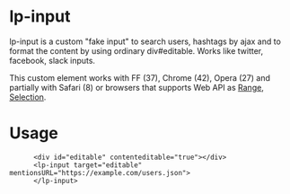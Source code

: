 lp-input
=========

lp-input is a custom "fake input" to search users, hashtags by ajax and to 
format the content by using ordinary div#editable. Works like twitter, facebook,
slack inputs.

This custom element works with FF (37), Chrome (42), Opera (27) and partially with
Safari (8) or browsers that supports Web API as [Range](https://developer.mozilla.org/en/docs/Web/API/Range), [Selection](https://developer.mozilla.org/en-US/docs/Web/API/Selection).

Usage
======

```
      <div id="editable" contenteditable="true"></div>  
      <lp-input target="editable" mentionsURL="https://example.com/users.json">
      </lp-input>
```


